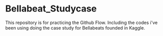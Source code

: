 # Bellabeat_Studycase
This repository is for practicing the Github Flow. Including the codes i've been using doing the case study for Bellabeats founded in Kaggle.
